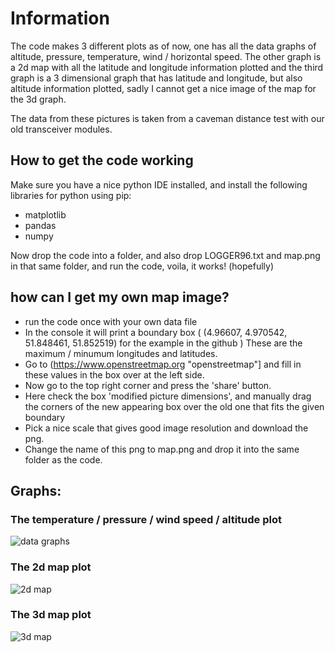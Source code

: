 # Information

The code makes 3 different plots as of now, one has all the data graphs of altitude, pressure, temperature, wind / horizontal speed. The other graph is a 2d map with all the latitude and longitude information plotted and the third graph is a 3 dimensional graph that has latitude and longitude, but also altitude information plotted, sadly I cannot get a nice image of the map for the 3d graph. 

The data from these pictures is taken from a caveman distance test with our old transceiver modules. 

## How to get the code working

Make sure you have a nice python IDE installed, and install the following libraries for python using pip:

- matplotlib
- pandas
- numpy

Now drop the code into a folder, and also drop LOGGER96.txt and map.png in that same folder, and run the code, voila, it works! (hopefully)

## how can I get my own map image?

- run the code once with your own data file
- In the console it will print a boundary box ( (4.96607, 4.970542, 51.848461, 51.852519) for the example in the github ) These are the maximum / minumum longitudes and latitudes.
-  Go to (https://www.openstreetmap.org "openstreetmap"] and fill in these values in the box over at the left side. 
-  Now go to the top right corner and press the 'share' button.
-  Here check the box 'modified picture dimensions', and manually drag the corners of the new appearing box over the old one that fits the given boundary
-  Pick a nice scale that gives good image resolution and download the png.
-  Change the name of this png to map.png and drop it into the same folder as the code.


## Graphs:

### The temperature / pressure / wind speed / altitude plot
![data graphs](https://user-images.githubusercontent.com/25268098/121771673-032dac80-cb71-11eb-835e-5add11a95b53.png)

### The 2d map plot
![2d map](https://user-images.githubusercontent.com/25268098/121771681-10e33200-cb71-11eb-9bb5-a613e46859bd.png)

### The 3d map plot
![3d map](https://user-images.githubusercontent.com/25268098/121771595-94505380-cb70-11eb-9d5d-ccbaeb07c86f.png)
